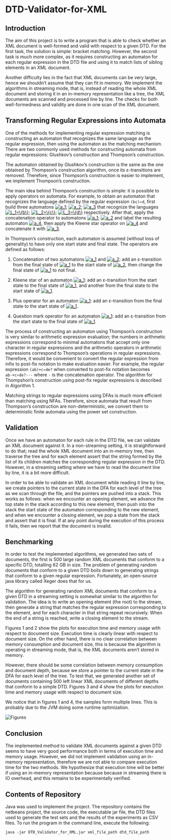 # DTD-Validator-for-XML

## Introduction

The aim of this project is to write a program that is able to check whether an XML document is well-formed and valid with respect to a given DTD. For the first task, the solution is simple: bracket matching. However, the second task is much more complex, as it requires constructing an automaton for each regular expression in the DTD file and using it to match lists of sibling elements in an XML document.

Another difficulty lies in the fact that XML documents can be very large, hence we shouldn’t assume that they can fit in memory. We implement the algorithms in streaming mode, that is, instead of reading the whole XML document and storing it in an in-memory representation like a tree, the XML documents are scanned and processed line by line. The checks for both well-formedness and validity are done in one scan of the XML document.

## Transforming Regular Expressions into Automata

One of the methods for implementing regular expression matching is constructing an automaton that recognizes the same language as the regular expression, then using the automaton as the matching mechanism. There are two commonly used methods for constructing automata from regular expressions: Glushkov’s construction and Thompson’s construction.

The automaton obtained by Glushkov’s construction is the same as the one obtained by Thompson’s construction algorithm, once its ε-transitions are removed. Therefore, since Thompson’s construction is easier to implement, we implement Thompson’s construction.

The main idea behind Thompson’s construction is simple: it is possible to apply operators on automata. For example, to obtain an automaton that recognizes the language defined by the regular expression `(bc)∗d`, first build three automatons <a href="https://www.codecogs.com/eqnedit.php?latex=a_1" target="_blank"><img src="https://latex.codecogs.com/gif.latex?a_1" title="a_1" /></a>; <a href="https://www.codecogs.com/eqnedit.php?latex=a_2" target="_blank"><img src="https://latex.codecogs.com/gif.latex?a_2" title="a_2" /></a>; <a href="https://www.codecogs.com/eqnedit.php?latex=a_3" target="_blank"><img src="https://latex.codecogs.com/gif.latex?a_3" title="a_3" /></a> that recognize the languages <a href="https://www.codecogs.com/eqnedit.php?latex=L_1=\{b\}" target="_blank"><img src="https://latex.codecogs.com/gif.latex?L_1=\{b\}" title="L_1=\{b\}" /></a>; <a href="https://www.codecogs.com/eqnedit.php?latex=L_2=\{c\}" target="_blank"><img src="https://latex.codecogs.com/gif.latex?L_2=\{c\}" title="L_2=\{c\}" /></a>; <a href="https://www.codecogs.com/eqnedit.php?latex=L_3=\{d\}" target="_blank"><img src="https://latex.codecogs.com/gif.latex?L_3=\{d\}" title="L_3=\{d\}" /></a> respectively. After that, apply the concatenation operator to automatons <a href="https://www.codecogs.com/eqnedit.php?latex=a_1" target="_blank"><img src="https://latex.codecogs.com/gif.latex?a_1" title="a_1" /></a>; <a href="https://www.codecogs.com/eqnedit.php?latex=a_2" target="_blank"><img src="https://latex.codecogs.com/gif.latex?a_2" title="a_2" /></a> and label the resulting automaton <a href="https://www.codecogs.com/eqnedit.php?latex=a_4" target="_blank"><img src="https://latex.codecogs.com/gif.latex?a_4" title="a_4" /></a>, then apply the Kleene star operator on <a href="https://www.codecogs.com/eqnedit.php?latex=a_4" target="_blank"><img src="https://latex.codecogs.com/gif.latex?a_4" title="a_4" /></a> and concatenate it with <a href="https://www.codecogs.com/eqnedit.php?latex=a_3" target="_blank"><img src="https://latex.codecogs.com/gif.latex?a_3" title="a_3" /></a>.

In Thompson’s construction, each automaton is assumed (without loss of generality) to have only one start state and final state. The operators are defined as follows:

1. Concatenation of two automatons <a href="https://www.codecogs.com/eqnedit.php?latex=a_1" target="_blank"><img src="https://latex.codecogs.com/gif.latex?a_1" title="a_1" /></a> and <a href="https://www.codecogs.com/eqnedit.php?latex=a_2" target="_blank"><img src="https://latex.codecogs.com/gif.latex?a_2" title="a_2" /></a>: add an ε-transition from the final state of <a href="https://www.codecogs.com/eqnedit.php?latex=a_1" target="_blank"><img src="https://latex.codecogs.com/gif.latex?a_1" title="a_1" /></a> to the start state of <a href="https://www.codecogs.com/eqnedit.php?latex=a_2" target="_blank"><img src="https://latex.codecogs.com/gif.latex?a_2" title="a_2" /></a>, then change the final state of <a href="https://www.codecogs.com/eqnedit.php?latex=a_1" target="_blank"><img src="https://latex.codecogs.com/gif.latex?a_1" title="a_1" /></a> to not final.

2. Kleene star of an automaton <a href="https://www.codecogs.com/eqnedit.php?latex=a_1" target="_blank"><img src="https://latex.codecogs.com/gif.latex?a_1" title="a_1" /></a>: add an ε-transition from the start state to the final state of <a href="https://www.codecogs.com/eqnedit.php?latex=a_1" target="_blank"><img src="https://latex.codecogs.com/gif.latex?a_1" title="a_1" /></a>, and another from the final state to the start state of <a href="https://www.codecogs.com/eqnedit.php?latex=a_1" target="_blank"><img src="https://latex.codecogs.com/gif.latex?a_1" title="a_1" /></a>.

3. Plus operator for an automaton <a href="https://www.codecogs.com/eqnedit.php?latex=a_1" target="_blank"><img src="https://latex.codecogs.com/gif.latex?a_1" title="a_1" /></a>: add an ε-transition from the final state to the start state of <a href="https://www.codecogs.com/eqnedit.php?latex=a_1" target="_blank"><img src="https://latex.codecogs.com/gif.latex?a_1" title="a_1" /></a>.

4. Question mark operator for an automaton <a href="https://www.codecogs.com/eqnedit.php?latex=a_1" target="_blank"><img src="https://latex.codecogs.com/gif.latex?a_1" title="a_1" /></a>: add an ε-transition from the start state to the final state of <a href="https://www.codecogs.com/eqnedit.php?latex=a_1" target="_blank"><img src="https://latex.codecogs.com/gif.latex?a_1" title="a_1" /></a>.

The process of constructing an automaton using Thompson’s construction is very similar to arithmetic expression evaluation; the numbers in arithmetic expressions correspond to minimal automatons that accept only one character in regular expressions and the arithmetic operators in arithmetic expressions correspond to Thompson’s operations in regular expressions. Therefore, it would be convenient to convert the regular expression from infix to post-fix notation to make evaluation easier. For example, the regular expression `(ab)+c∗de?` when converted to post-fix notation becomes `ab·+c∗de?···` where `·` is the concatenation operator. The algorithm for Thompshon’s construction using post-fix regular expressions is described in Algorithm 1.

Matching strings to regular expressions using DFAs is much more efficient than matching using NFAs. Therefore, since automata that result from Thompson’s construction are non-deterministic, we convert them to deterministic finite automata using the power set construction.

## Validation

Once we have an automaton for each rule in the DTD file, we can validate an XML document against it. In a non-streaming setting, it is straightforward to do that; read the whole XML document into an in-memory tree, then traverse the tree and for each element assert that the string formed by the list of its children matches the corresponding regular expression in the DTD. However, in a streaming setting where we have to read the document line by line, it is a bit more difficult.

In order to be able to validate an XML document while reading it line by line, we create pointers to the current state in the DFA for each level of the tree as we scan through the file, and the pointers are pushed into a stack. This works as follows: when we encounter an opening element, we advance the top state in the stack according to this new element, then push into the stack the start state of the automaton corresponding to the new element, and when we encounter a closing element, we pop a state from the stack and assert that it is final. If at any point during the execution of this process it fails, then we report that the document is invalid.

## Benchmarking

In order to test the implemented algorithms, we generated two sets of documents, the first is 500 large random XML documents that conform to a specific DTD, totalling 62 GB in size. The problem of generating random documents that conform to a given DTD boils down to generating strings that conform to a given regular expression. Fortunately, an open-source java library called Xeger does that for us.

The algorithm for generating random XML documents that conform to a given DTD in a streaming setting is somewhat similar to the algorithm for validation. The idea is to write an opening element (the root) to the stream, then generate a string that matches the regular expression corresponding to the element, and for each character in that string repeat recursively. When the end of a string is reached, write a closing element to the stream.

Figures 1 and 2 show the plots for execution time and memory usage with respect to document size. Execution time is clearly linear with respect to document size. On the other hand, there is no clear correlation between memory consumption and document size, this is because the algorithm is operating in streaming mode, that is, the XML documents aren’t stored in memory.

However, there should be some correlation between memory consumption and document depth, because we store a pointer to the current state in the DFA for each level of the tree. To test that, we generated another set of documents containing 500 left linear XML documents of different depths that conform to a simple DTD. Figures 3 and 4 show the plots for execution time and memory usage with respect to document size.

We notice that in figures 1 and 4, the samples form multiple lines. This is probably due to the JVM doing some runtime optimization.

![Figures](https://github.com/issamemari/DTD-Validator-for-XML/blob/master/images/figures.png")

## Conclusion

The implemented method to validate XML documents against a given DTD seems to have very good performance both in terms of execution time and memory usage. However, we did not implement validation using an in-memory representation, therefore we are not able to compare execution time for the two methods. We hypothesize that execution time will be better if using an in-memory representation because because in streaming there is IO overhead, and this remains to be experimentally verified.

## Contents of Repository

Java was used to implement the project. The repository contains the netbeans project, the source code, the executable jar file, the DTD files used to generate the test sets and the results of the experiments as CSV files. To run the program in the command line, execute the following:

`java -jar DTD_Validator_for_XML.jar xml_file_path dtd_file_path`
